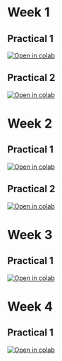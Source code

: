 # Week 1  
## Practical 1
[![Open in colab](https://colab.research.google.com/assets/colab-badge.svg)](https://colab.research.google.com/github/CropXR/EduXR/blob/main/notebooks/W1_practical_1_MAS.ipynb)

## Practical 2 
[![Open in colab](https://colab.research.google.com/assets/colab-badge.svg)](https://colab.research.google.com/github/CropXR/EduXR/blob/main/notebooks/W1_practical_2_GS.ipynb)

# Week 2
## Practical 1
[![Open in colab](https://colab.research.google.com/assets/colab-badge.svg)](https://colab.research.google.com/github/CropXR/EduXR/blob/main/notebooks/W2_Practical_1_Biotic_transcriptomics.ipynb)

## Practical 2 
[![Open in colab](https://colab.research.google.com/assets/colab-badge.svg)](https://colab.research.google.com/github/CropXR/EduXR/blob/main/notebooks/W2_practical_2_Mechanistic_model.ipynb)

# Week 3
## Practical 1
[![Open in colab](https://colab.research.google.com/assets/colab-badge.svg)](https://colab.research.google.com/github/CropXR/EduXR/blob/main/notebooks/W3_practical_1_deep_learning.ipynb)


# Week 4
## Practical 1
[![Open in colab](https://colab.research.google.com/assets/colab-badge.svg)](https://colab.research.google.com/github/CropXR/EduXR/blob/main/notebooks/W4_practical_1_GO_enrich.ipynb)
